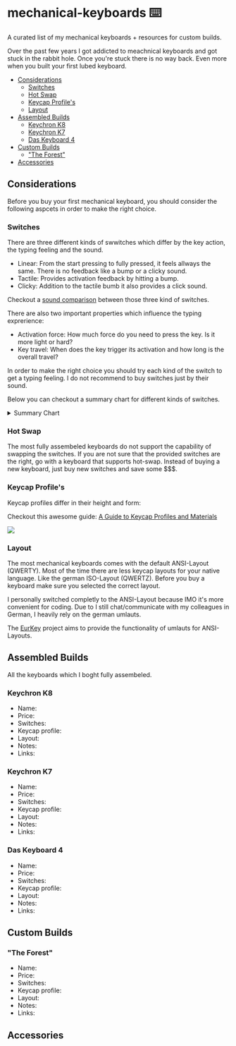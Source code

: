 <!--toc:end-->

# mechanical-keyboards ⌨️

A curated list of my mechanical keyboards + resources for custom builds.

Over the past few years I got addicted to meachnical keyboards and got stuck in the rabbit hole.
Once you're stuck there is no way back. Even more when you built your first lubed keyboard.

<!--toc:start-->

- [Considerations](#considerations)
  - [Switches](#switches)
  - [Hot Swap](#hot-swap)
  - [Keycap Profile's](#keycap-profiles)
  - [Layout](#layout)
- [Assembled Builds](#assembled-builds)
  - [Keychron K8](#keychron-k8)
  - [Keychron K7](#keychron-k7)
  - [Das Keyboard 4](#das-keyboard-4)
- [Custom Builds](#custom-builds)
  - ["The Forest"](#the-forest)
- [Accessories](#accessories)
<!--toc:end-->

## Considerations

Before you buy your first mechanical keyboard, you should consider the following aspcets in order to make the right choice.

### Switches

There are three different kinds of swwitches which differ by the key action, the typing feeling and the sound.

- Linear: From the start pressing to fully pressed, it feels allways the same. There is no feedback like a bump or a clicky sound.
- Tactile: Provides activation feedback by hitting a bump.
- Clicky: Addition to the tactile bumb it also provides a click sound.

Checkout a [sound comparison](https://www.youtube.com/watch?v=rm-WuK_9OBM) between those three kind of switches.

There are also two important properties which influence the typing exprerience:

- Activation force: How much force do you need to press the key. Is it more light or hard?
- Key travel: When does the key trigger its activation and how long is the overall travel?

In order to make the right choice you should try each kind of the switch to get a typing feeling.
I do not recommend to buy switches just by their sound.

Below you can checkout a summary chart for different kinds of switches.

<details>
<summary style="font-size:14px">Summary Chart</summary>
<img src="https://blog.wooting.nl/wp-content/uploads/2015/09/different-switches-.gif"></img>
</details>

### Hot Swap

The most fully assembeled keyboards do not support the capability of swapping the switches.
If you are not sure that the provided switches are the right, go with a keyboard that supports hot-swap.
Instead of buying a new keyboard, just buy new switches and save some $$$.

### Keycap Profile's

Keycap profiles differ in their height and form:

Checkout this awesome guide: [A Guide to Keycap Profiles and Materials](https://switchandclick.com/ultimate-guide-to-picking-a-keycap-set-for-your-mechanical-keyboard/)

![](https://i2.wp.com/switchandclick.com/wp-content/uploads/2020/04/keycap-profiles-image.jpg?fit=455%2C1024&ssl=1)

### Layout

The most mechanical keyboards comes with the default ANSI-Layout (QWERTY). Most of the time there are less keycap layouts for your native language.
Like the german ISO-Layout (QWERTZ). Before you buy a keyboard make sure you selected the correct layout.

I personally switched completly to the ANSI-Layout because IMO it's more convenient for coding.
Due to I still chat/communicate with my colleagues in German, I heavily rely on the german umlauts.

The [EurKey](https://eurkey.steffen.bruentjen.eu/layout.html) project aims to provide the functionality of umlauts for ANSI-Layouts.

## Assembled Builds

All the keyboards which I boght fully assembeled.

### Keychron K8

- Name:
- Price:
- Switches:
- Keycap profile:
- Layout:
- Notes:
- Links:

### Keychron K7

- Name:
- Price:
- Switches:
- Keycap profile:
- Layout:
- Notes:
- Links:

### Das Keyboard 4

- Name:
- Price:
- Switches:
- Keycap profile:
- Layout:
- Notes:
- Links:

## Custom Builds

### "The Forest"

- Name:
- Price:
- Switches:
- Keycap profile:
- Layout:
- Notes:
- Links:

## Accessories
